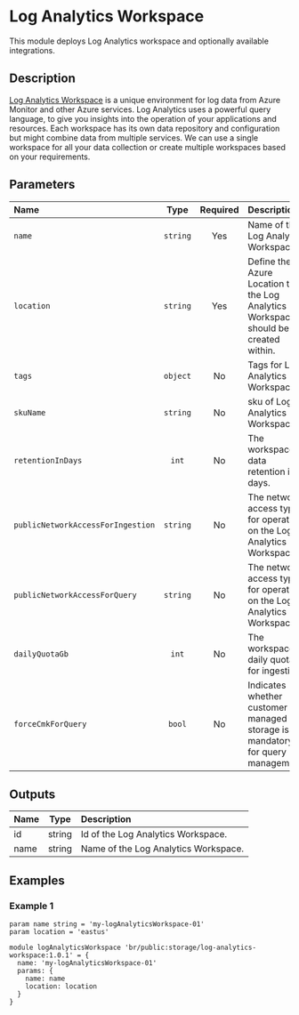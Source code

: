 # Log Analytics Workspace

This module deploys Log Analytics workspace and optionally available integrations.

## Description

[Log Analytics Workspace](https://learn.microsoft.com/en-us/azure/azure-monitor/logs/quick-create-workspace) is a unique environment for log data from Azure Monitor and other Azure services. Log Analytics uses a powerful query language, to give you insights into the operation of your applications and resources. Each workspace has its own data repository and configuration but might combine data from multiple services. We can use a single workspace for all your data collection or create multiple workspaces based on your requirements.

## Parameters

| Name                              | Type     | Required | Description                                                                         |
| :---------------------------------| :------: | :------: | :---------------------------------------------------------------------------------- |
| `name`                            | `string` | Yes      | Name of the Log Analytics Workspace.                                                |
| `location`                        | `string` | Yes      | Define the Azure Location that the Log Analytics Workspace should be created within.|
| `tags`                            | `object` | No       | Tags for Log Analytics Workspace.                                                   |
| `skuName`                         | `string` | No       | sku of Log Analytics Workspace.                                                     |
| `retentionInDays`                 | `int`    | No       | The workspace data retention in days.                                               |
| `publicNetworkAccessForIngestion` | `string` | No       | The network access type for operating on the Log Analytics Workspace.               |
| `publicNetworkAccessForQuery`     | `string` | No       | The network access type for operating on the Log Analytics Workspace.               |
| `dailyQuotaGb`                    | `int`    | No       | The workspace daily quota for ingestion.                                            |
| `forceCmkForQuery`                | `bool`   | No       | Indicates whether customer managed storage is mandatory for query management.       |


## Outputs

| Name | Type   | Description                             |
| :--- | :----: | :-------------------------------------- |
| id   | string | Id of the Log Analytics Workspace.      |
| name | string | Name of the Log Analytics Workspace.    |

## Examples

### Example 1

```bicep
param name string = 'my-logAnalyticsWorkspace-01'
param location = 'eastus'

module logAnalyticsWorkspace 'br/public:storage/log-analytics-workspace:1.0.1' = {
  name: 'my-logAnalyticsWorkspace-01'
  params: {
    name: name
    location: location
  }
}
```